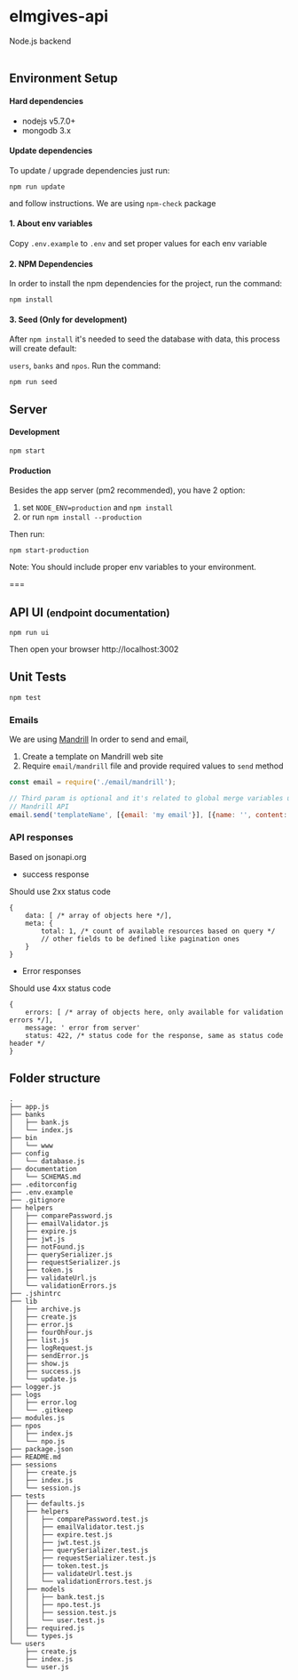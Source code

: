 # elmgives-api

Node.js backend
<br /><br />
## Environment Setup

#### Hard dependencies

- nodejs v5.7.0+
- mongodb 3.x


#### Update dependencies

To update / upgrade dependencies just run:

```
npm run update
```

and follow instructions. We are using `npm-check` package


#### 1. About env variables

Copy `.env.example` to `.env` and set proper values for each env variable

#### 2. NPM Dependencies

In order to install the npm dependencies for the project, run the command:

```
npm install
```

#### 3. Seed (Only for development)
After `npm install` it's needed to seed the database with data, this process will create default:

`users`, `banks` and `npos`. Run the command:


```
npm run seed
```


## Server

#### Development
```
npm start
```

#### Production
Besides the app server (pm2 recommended), you have 2 option:

1. set `NODE_ENV=production` and `npm install`
2. or run `npm install --production`

Then run:

```
npm start-production
```

Note: You should include proper env variables to your environment.

===

## API UI <small> (endpoint documentation) </small>

```
npm run ui
```

Then open your browser http://localhost:3002


## Unit Tests

```
npm test
```

### Emails

We are using [Mandrill](https://mandrillapp.com/api/docs/messages.nodejs.html)
In order to send and email,

1. Create a template on Mandrill web site
2. Require `email/mandrill` file and provide required values to `send` method

```javascript
const email = require('./email/mandrill');

// Third param is optional and it's related to global merge variables used with
// Mandrill API
email.send('templateName', [{email: 'my email'}], [{name: '', content: ''}])
```

### API responses

Based on jsonapi.org

- success response

Should use 2xx status code

```
{
    data: [ /* array of objects here */],
    meta: {
        total: 1, /* count of available resources based on query */
        // other fields to be defined like pagination ones
    }
}
```

- Error responses

Should use 4xx status code

```
{
    errors: [ /* array of objects here, only available for validation errors */],
    message: ' error from server'
    status: 422, /* status code for the response, same as status code header */
}
```

## Folder structure

```
.
├── app.js
├── banks
│   ├── bank.js
│   └── index.js
├── bin
│   └── www
├── config
│   └── database.js
├── documentation
│   └── SCHEMAS.md
├── .editorconfig
├── .env.example
├── .gitignore
├── helpers
│   ├── comparePassword.js
│   ├── emailValidator.js
│   ├── expire.js
│   ├── jwt.js
│   ├── notFound.js
│   ├── querySerializer.js
│   ├── requestSerializer.js
│   ├── token.js
│   ├── validateUrl.js
│   └── validationErrors.js
├── .jshintrc
├── lib
│   ├── archive.js
│   ├── create.js
│   ├── error.js
│   ├── fourOhFour.js
│   ├── list.js
│   ├── logRequest.js
│   ├── sendError.js
│   ├── show.js
│   ├── success.js
│   └── update.js
├── logger.js
├── logs
│   ├── error.log
│   └── .gitkeep
├── modules.js
├── npos
│   ├── index.js
│   └── npo.js
├── package.json
├── README.md
├── sessions
│   ├── create.js
│   ├── index.js
│   └── session.js
├── tests
│   ├── defaults.js
│   ├── helpers
│   │   ├── comparePassword.test.js
│   │   ├── emailValidator.test.js
│   │   ├── expire.test.js
│   │   ├── jwt.test.js
│   │   ├── querySerializer.test.js
│   │   ├── requestSerializer.test.js
│   │   ├── token.test.js
│   │   ├── validateUrl.test.js
│   │   └── validationErrors.test.js
│   ├── models
│   │   ├── bank.test.js
│   │   ├── npo.test.js
│   │   ├── session.test.js
│   │   └── user.test.js
│   ├── required.js
│   └── types.js
└── users
    ├── create.js
    ├── index.js
    └── user.js
```

